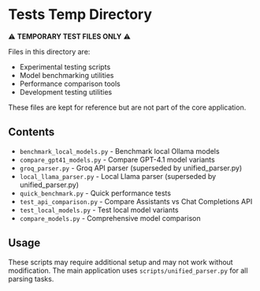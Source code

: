 # Tests Temp Directory

⚠️ **TEMPORARY TEST FILES ONLY** ⚠️

Files in this directory are:
- Experimental testing scripts
- Model benchmarking utilities
- Performance comparison tools
- Development testing utilities

These files are kept for reference but are not part of the core application.

## Contents

- `benchmark_local_models.py` - Benchmark local Ollama models
- `compare_gpt41_models.py` - Compare GPT-4.1 model variants
- `groq_parser.py` - Groq API parser (superseded by unified_parser.py)
- `local_llama_parser.py` - Local Llama parser (superseded by unified_parser.py)
- `quick_benchmark.py` - Quick performance tests
- `test_api_comparison.py` - Compare Assistants vs Chat Completions API
- `test_local_models.py` - Test local model variants
- `compare_models.py` - Comprehensive model comparison

## Usage

These scripts may require additional setup and may not work without modification.
The main application uses `scripts/unified_parser.py` for all parsing tasks.